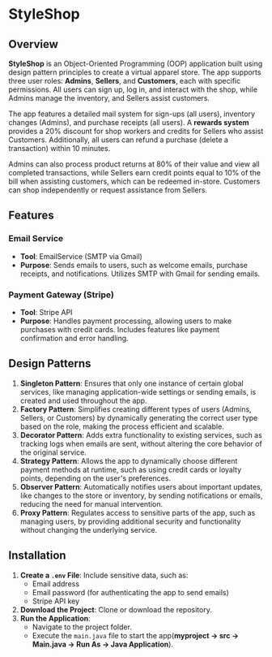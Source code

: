 # StyleShop

## Overview
**StyleShop** is an Object-Oriented Programming (OOP) application built using design pattern principles to create a virtual apparel store. The app supports three user roles: **Admins**, **Sellers**, and **Customers**, each with specific permissions. All users can sign up, log in, and interact with the shop, while Admins manage the inventory, and Sellers assist customers.  

The app features a detailed mail system for sign-ups (all users), inventory changes (Admins), and purchase receipts (all users). A **rewards system** provides a 20% discount for shop workers and credits for Sellers who assist Customers. Additionally, all users can refund a purchase (delete a transaction) within 10 minutes.  

Admins can also process product returns at 80% of their value and view all completed transactions, while Sellers earn credit points equal to 10% of the bill when assisting customers, which can be redeemed in-store. Customers can shop independently or request assistance from Sellers.

## Features

### Email Service
- **Tool**: EmailService (SMTP via Gmail)
- **Purpose**: Sends emails to users, such as welcome emails, purchase receipts, and notifications. Utilizes SMTP with Gmail for sending emails.

### Payment Gateway (Stripe)
- **Tool**: Stripe API
- **Purpose**: Handles payment processing, allowing users to make purchases with credit cards. Includes features like payment confirmation and error handling.

## Design Patterns
1. **Singleton Pattern**: Ensures that only one instance of certain global services, like managing application-wide settings or sending emails, is created and used throughout the app.
2. **Factory Pattern**: Simplifies creating different types of users (Admins, Sellers, or Customers) by dynamically generating the correct user type based on the role, making the process efficient and scalable.
3. **Decorator Pattern**: Adds extra functionality to existing services, such as tracking logs when emails are sent, without altering the core behavior of the original service.
4. **Strategy Pattern**: Allows the app to dynamically choose different payment methods at runtime, such as using credit cards or loyalty points, depending on the user's preferences.
5. **Observer Pattern**: Automatically notifies users about important updates, like changes to the store or inventory, by sending notifications or emails, reducing the need for manual intervention.
6. **Proxy Pattern**: Regulates access to sensitive parts of the app, such as managing users, by providing additional security and functionality without changing the underlying service.

## Installation

1. **Create a `.env` File**: Include sensitive data, such as:
   - Email address
   - Email password (for authenticating the app to send emails)
   - Stripe API key
2. **Download the Project**: Clone or download the repository.
3. **Run the Application**:
   - Navigate to the project folder.
   - Execute the `main.java` file to start the app(**myproject -> src -> Main.java -> Run As -> Java Application**).
